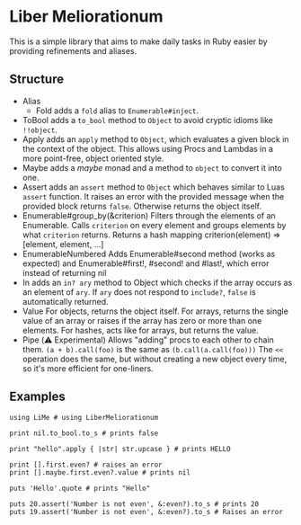 <!-- vim: set noexpandtab tabstop=3 :miv -->

Liber Meliorationum
================================================================================

This is a simple library that aims to make daily tasks in Ruby easier by providing refinements and aliases.

Structure
--------------------------------------------------------------------------------

-	Alias
	-	Fold
		adds a `fold` alias to `Enumerable#inject`.
-	ToBool
	adds a `to_bool` method to `Object` to avoid cryptic idioms like `!!object`.
-	Apply
	adds an `apply` method to `Object`,
	which evaluates a given block in the context of the object.
	This allows using Procs and Lambdas in a more point-free, object oriented style.
-	Maybe
	adds a *maybe* monad and a method to `object` to convert it into one.
-	Assert
	adds an `assert` method to `Object` which behaves similar to Luas `assert` function.
	It raises an error with the provided message when the provided block returns `false`.
	Otherwise returns the object itself.
-	Enumerable#group\_by(&criterion)
	Filters through the elements of an Enumerable. Calls `criterion` on every
	element and groups elements by what `criterion` returns.
	Returns a hash mapping criterion(element) => [element, element, ...]
-	EnumerableNumbered
	Adds Enumerable#second method (works as expected)
	and Enumerable#first!, #second! and #last!, which error instead of returning nil
-	In
	adds an `in? ary` method to Object which checks if the array occurs as an
	element of `ary`. If `ary` does not respond to `include?`, `false` is
	automatically returned.
-	Value
	For objects, returns the object itself.
	For arrays, returns the single value of an array or raises if the array has
	zero or more than one elements.
	For hashes, acts like for arrays, but returns the value.
-	Pipe (⚠️ Experimental)
	Allows "adding" procs to each other to chain them.
	`(a + b).call(foo)` is the same as `(b.call(a.call(foo)))`
	The `<<` operation does the same, but without creating a new object every
	time, so it's more efficient for one-liners.

Examples
--------------------------------------------------------------------------------

	using LiMe # using LiberMeliorationum

	print nil.to_bool.to_s # prints false

	print "hello".apply { |str| str.upcase } # prints HELLO

	print [].first.even? # raises an error
	print [].maybe.first.even?.value # prints nil

	puts 'Hello'.quote # prints "Hello"

	puts 20.assert('Number is not even', &:even?).to_s # prints 20
	puts 19.assert('Number is not even', &:even?).to_s # Raises an error
